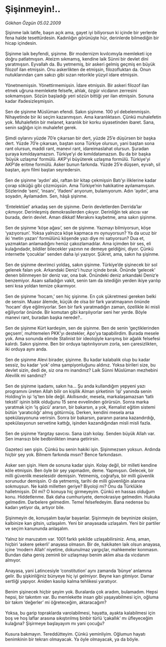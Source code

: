 # Şişinmeyin!..

*Gökhan Özgün 05.02.2009*

<div class="taraf_structure_2col_1zq">
<div class="margen_n">



 <p>Şişinme laik latife, başın açık ama, gayet iyi biliyorsun ki içinde bir yerlerde fena halde tesettürdesin. Kadınlığın görünüşte hür, derinlerde bilmediğin bir hicap içindesin. <br/><br/>Şişinme laik beyfendi, şişinme. Bir modernizm kıvılcımıyla memleketi içe doğru patlatmışsın. Ateizm sıkmamış, kendine laik Sünni bir devlet dini yaratmışsın. Eyvallah da. Bu yetmemiş, bir askeri gelmiş geçmiş en büyük filozof ilan etmişsin. Onu askerlikten de etmişsin, filozofluktan da. Onun nutuklarından çam sakızı gibi sızan retorikle yüzyıl idare etmişsin. <br/><br/>Yönetmemişsin. Yönettirmemişsin. İdare etmişsin. Bir askeri filozof ilan etmek uğruna memlekete felsefe, ahlak, özgür vicdanın zerresini sokmamışsın. Sözün başladığı yeri sözün bittiği yer ilan etmişsin. Sonuna kadar ifadesizleşmişsin. <br/><br/>Sen de şişinme Müslüman efendi. Sakın şişinme. 100 yıl debelenmişsin. Nihayetinde bir iki seçim kazanmışsın. Ama karanlıktasın. Çünkü muhalefetin yok. Muhalefetin bir melanet, karanlık bir korku siyasetinden ibaret. Sana, senin sağlığın için muhalefet gerek. <br/><br/>Şimdi oylarını yüzde 70’e çıkarsan bir dert, yüzde 25’e düşürsen bir başka dert. Yüzde 70’e çıkarsan, baştan sona Türkiye olursun, yani baştan sona rant olursun, maddi rant, manevi rant, idareimaslahat olursun. Şuradan şuraya kımıldayamazsın. Türkiye’yi de kımıldatamazsın. Bu da bir başka ‘büyük uzlaşma’ formülü. AKP’yi büyüterek uzlaşma formülü. Türkiye’yi AKP’de eritme formülü. Asker bunun farkında. Yüzde 25’e düşsen, eyvah, sil baştan, aynı filmi baştan seyredersin. <br/><br/>Sen de şişinme ‘aydın’ abi, raftan bir kitap çekmişsin Batı’yı iliklerine kadar çorap söküğü gibi çözmüşsün. Ama Türkiye’nin hakikatine ayılamamışsın. Sözlerinde ‘seni’, ‘insanı’, ‘ifadeni’ arıyorum, bulamıyorum. Adın ‘aydın’, ama soyadın, Ayılamadım. Sen, hâşâ şişinme. <br/><br/>‘Entelektüel’ arkadaş sen de şişinme. Derin devletlerden Derrida’lar çıkmıyor. Derinleşmiş demokrasilerden çıkıyor. Derinliğin tek alıcısı var burada, derin devlet. Aman dikkat! Merakını kaybetme, ama sakın şişinme. <br/><br/>Sen de şişinme ‘köşe ağası’, sen de şişinme. Yazmayı bilmiyorsun, köşe ‘yazıyorsun’. Yoksa yalnızca köşe kapmaca mı oynuyorsun? Ya da ucuz bir iki ‘metin yazarı’ formülünü köşende yazı diye mi satıyorsun? Dua et, yazmaktan anlamadığını henüz çakozlamadılar. Ama içimden bir ses, eli kulağındadır, bildiler bilecekler yazının ne demeye geldiğini, diyor. Çünkü internette ‘çocuklar’ senden daha iyi yazıyor. Şükret, ama, sakın ha şişinme. <br/><br/>Sen de şişinme devrimci yoldaş, sakın şişinme. Türkiye’de şişinecek bir sol gelenek falan yok. Arkandaki Deniz’i huzur içinde bırak. Önünde ‘gelecek’ denen bilinmeyen bir deniz var, ona bak. Önündeki deniz arkandaki Deniz’e benzemiyor. Asanı salladığın vakit, senin tam da istediğin yerden ikiye yarılıp seni kısa yoldan temize çıkarmıyor. <br/><br/>Sen de şişinme ‘hocam,’ sen hiç şişinme. En çok şükretmesi gereken belki de sensin. Muasır âlemde, küçük de olsa bir fark yaratmayanın önünde ‘hocam’ diye eğilmiyorlar. Sen bir fark yaratmadığın zaman, özellikle iki misli eğiliyorlar önünde. Bir komutan gibi karşılıyorlar seni her yerde. Böyle manevi rant, buradan başka nerede?.. <br/><br/>Sen de şişinme Kürt kardeşim, sen de şişinme. Ben de senin ‘geçtiklerinden geçsem’, muhtemelen PKK’yı destekler, Apo’ya tapabilirdim. Burada mesele yok. Ama sonunda elimde Stalinist bir ideolojiyle karışmış bir ağalık felsefesi kalırdı. Sakın şişinme. Ben bir orduya taptırılıyorum zorla, sen çaresizlikten, iki orduya aynı anda. <br/><br/>Sen de şişinme Alevi birader, şişinme. Bu kadar kalabalık olup bu kadar sessiz, bu kadar ‘yok’ olma şampiyonluğunu aldınız. Yoksa birileri size, bu devlet sizin, dedi de, siz ona mı inandınız? Laik Sünni Müslüman mezhebini Alevilik mi sandınız? <br/><br/>Sen de şişinme işadamı, sakın ha... Şu anda kullandığım yepyeni yazı programını üreten Allah bilir on kişilik Alman şirketinin ‘işi’ yanında senin Holding’in işi ‘iş’ten bile değil. Akıllısındır, mesela, markalaşamazsan ‘tatlı tekstil’ işinin bitik olduğunu 15 sene evvelinden görürsün. Sonra marka yaratmak için ‘iş gücü’ ararsın, bir bakarsın, a yok, Kemalist eğitim sistemi bütün ‘yaratıcılığı’ almış götürmüş. Derken, kendini mesela arsa spekülasyonuna verirsin. Sonra bir bakarsın, paranın parana kazandırdığı, spekülasyonun servetine kattığı, işinden kazandığından misli misli fazla. <br/><br/>Sen de şişinme Yargıtay savcısı. Sana izah kolay. Senden büyük Allah var. Sen imansızı bile bedbinlikten imana getirirsin. <br/><br/>Gazeteci sen şişin. Çünkü bu senin hakiki işin. Şişinmezsen yoksun. Ardında hiçbir şey yok. Bilmem farkında mısın? Bence farkındasın. <br/><br/>Asker sen şişin. Hem de sonuna kadar şişin. Kolay değil, bir milleti kendine köle etmişsin. Ben öyle bir şey yapmadım, deme. Yapmışsın. Gelecek, bir milli güvenlik meselesidir demişsin. Yetmemiş, coğrafya, bir milli güvenlik sorunudur demişsin. O da yetmemiş, tarihi de milli güvenliğin alanına sokmuşsun. Ne kaldı milletten geriye? Biyoloji mi? Onu da Türklükle halletmişsin. Dil mi? O konuya hiç girmeyeyim. Çünkü en hassas olduğum konu. Hiddetlenme. Bak daha cumhuriyete, demokrasiye gelmedim. Hukuka gelmedim. Darbelere gelmedim. Temel felsefedeyim. Bana nedense bu kadarı yetiyor da, artıyor bile. <br/><br/>Şişinmeyin de, konuşalım baylar bayanlar. Şişinmeyin de beyninize oksijen, kalbinize kan gitsin, uzlaşalım. Yeni bir anayasada uzlaşalım. Yeni bir partiler ve seçim kanununda anlaşalım. <br/><br/>Yalnız bir maruzatım var. 1001 farklı şekilde uzlaşabilirsiniz. Ama, aman, hiçbiri ‘askere şekerli’ anayasa olmasın. Bir de, hakikaten laik olsun anayasa, içine ‘modern Allah’ niyetine, dokunulmaz yargıçlar, mahkemeler konmasın. Bundan daha geniş zeminli bir uzlaşmayı benim aklım alsa da vicdanım almıyor. <br/><br/>Anayasa, yani Latincesiyle ‘constitution’ aynı zamanda ‘bünye’ anlamına gelir. Bu şişkinliğiniz bünyeye hiç iyi gelmiyor. Beyne kan gitmiyor. Damar sertliği yapıyor. Aniden kasılıp kalma tehlikesi yaratıyor. <br/><br/>Benim şişinecek hiçbir şeyim yok. Buralarda çok aradım, bulamadım. Hepsi hepsi, bir takıntım var. Bu memlekette insan gibi yaşayabilmesi için, oğluma bir takım ‘değerler’ mi öğreteceğim, aktaracağım? <br/><br/>Yoksa, bu garip topraklarda varolabilmesi, hayatta, ayakta kalabilmesi için boş ve hoş laflar arasına sıkıştırılmış binbir türlü ‘çakallık’ mı üfleyeceğim kulağına? Şişirmeye başlayayım mı yani çocuğu? <br/><br/>Kusura bakmayın. Tereddütteyim. Çünkü yeminliyim. Oğlumun hayatı benimkinin bir tekrarı olmayacak. Ya öyle olmayacak, ya da böyle.</p>

<br/>


<div id="taraf_not">
</div>

</div>


</div>
